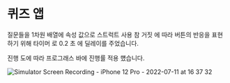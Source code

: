 #  퀴즈 앱
질문들을 1차원 배열에 속성 값으로 스트럭트 사용 
참 거짓 에 따라 버튼의 반응을 표현하기 위해 타이머 로 0.2 초 에 딜레이를 주었습니다. 

진행 도에 따라 프로그래스 바에 진행률 적용 헀습니다.




![Simulator Screen Recording - iPhone 12 Pro - 2022-07-11 at 16 37 32](https://user-images.githubusercontent.com/101173361/178213061-43408ed9-9d54-4899-9aff-a70bd91fe24c.gif)
